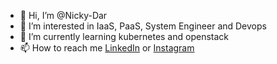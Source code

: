 - 👋 Hi, I’m @Nicky-Dar
- 👀 I’m interested in IaaS, PaaS, System Engineer and Devops
- 🌱 I’m currently learning kubernetes and openstack
- 📫 How to reach me [LinkedIn](https://www.linkedin.com/in/nicky-darmawan) or [Instagram](https://tr.ee/YZWj3b9Q9m) 
<!---
- 💞️ I’m looking to collaborate on ...

--->
<!---
Nicky-Dar/Nicky-Dar is a ✨ special ✨ repository because its `README.md` (this file) appears on your GitHub profile.
You can click the Preview link to take a look at your changes.
--->
